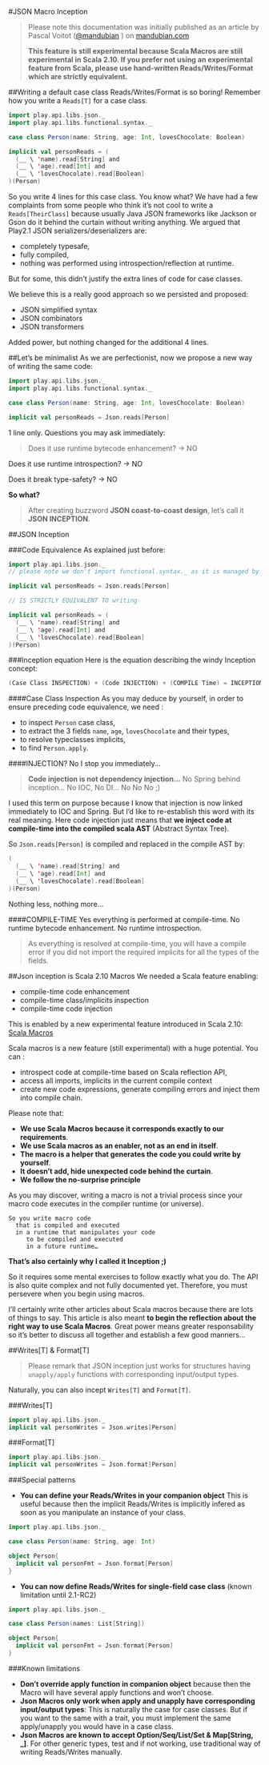 #JSON Macro Inception

> Please note this documentation was initially published as an article by Pascal Voitot ([@mandubian](https://github.com/mandubian) ) on [mandubian.com](http://mandubian.com/2012/11/11/JSON-inception/) 
>
> **This feature is still experimental because Scala Macros are still experimental in Scala 2.10. If you prefer not using an experimental feature from Scala, please use hand-written Reads/Writes/Format which are strictly equivalent.**


##Writing a default case class Reads/Writes/Format is so boring!
Remember how you write a `Reads[T]` for a case class.

```scala
import play.api.libs.json._
import play.api.libs.functional.syntax._

case class Person(name: String, age: Int, lovesChocolate: Boolean)

implicit val personReads = (
  (__ \ 'name).read[String] and
  (__ \ 'age).read[Int] and
  (__ \ 'lovesChocolate).read[Boolean]
)(Person)
```

So you write 4 lines for this case class.
You know what?
We have had a few complaints from some people who think it’s not cool to write a `Reads[TheirClass]` because usually Java JSON frameworks like Jackson or Gson do it behind the curtain without writing anything.
We argued that Play2.1 JSON serializers/deserializers are:

* completely typesafe,
* fully compiled,
* nothing was performed using introspection/reflection at runtime.

But for some, this didn’t justify the extra lines of code for case classes.

We believe this is a really good approach so we persisted and proposed:

* JSON simplified syntax
* JSON combinators
* JSON transformers

Added power, but nothing changed for the additional 4 lines.


##Let’s be minimalist
As we are perfectionist, now we propose a new way of writing the same code:

```scala
import play.api.libs.json._
import play.api.libs.functional.syntax._

case class Person(name: String, age: Int, lovesChocolate: Boolean)

implicit val personReads = Json.reads[Person]
```

1 line only.
Questions you may ask immediately:

> Does it use runtime bytecode enhancement? -> NO
>
Does it use runtime introspection? -> NO
>
Does it break type-safety? -> NO

**So what?**

> After creating buzzword **JSON coast-to-coast design**, let’s call it **JSON INCEPTION**.


##JSON Inception


###Code Equivalence
As explained just before:

```scala
import play.api.libs.json._
// please note we don't import functional.syntax._ as it is managed by the macro itself

implicit val personReads = Json.reads[Person]

// IS STRICTLY EQUIVALENT TO writing

implicit val personReads = (
  (__ \ 'name).read[String] and
  (__ \ 'age).read[Int] and
  (__ \ 'lovesChocolate).read[Boolean]
)(Person)
```

###Inception equation
Here is the equation describing the windy Inception concept:

```scala
(Case Class INSPECTION) + (Code INJECTION) + (COMPILE Time) = INCEPTION
```

####Case Class Inspection
As you may deduce by yourself, in order to ensure preceding code equivalence, we need :

* to inspect `Person` case class,
* to extract the 3 fields `name`, `age`, `lovesChocolate` and their types,
* to resolve typeclasses implicits,
* to find `Person.apply`.

####INJECTION?
No I stop you immediately… 

> **Code injection is not dependency injection…**
No Spring behind inception… No IOC, No DI… No No No ;) 

I used this term on purpose because I know that injection is now linked immediately to IOC and Spring. But I’d like to re-establish this word with its real meaning.
Here code injection just means that **we inject code at compile-time into the compiled scala AST** (Abstract Syntax Tree).

So `Json.reads[Person]` is compiled and replaced in the compile AST by:

```scala
(
  (__ \ 'name).read[String] and
  (__ \ 'age).read[Int] and
  (__ \ 'lovesChocolate).read[Boolean]
)(Person)
```

Nothing less, nothing more…

####COMPILE-TIME
Yes everything is performed at compile-time.
No runtime bytecode enhancement.
No runtime introspection. 

> As everything is resolved at compile-time, you will have a compile error if you did not import the required implicits for all the types of the fields.


##Json inception is Scala 2.10 Macros
We needed a Scala feature enabling:
* compile-time code enhancement
* compile-time class/implicits inspection
* compile-time code injection

This is enabled by a new experimental feature introduced in Scala 2.10: [Scala Macros](http://scalamacros.org/)  

Scala macros is a new feature (still experimental) with a huge potential. You can :

* introspect code at compile-time based on Scala reflection API,
* access all imports, implicits in the current compile context
* create new code expressions, generate compiling errors and inject them into compile chain.

Please note that:

* **We use Scala Macros because it corresponds exactly to our requirements**.
* **We use Scala macros as an enabler, not as an end in itself**.
* **The macro is a helper that generates the code you could write by yourself**.
* **It doesn’t add, hide unexpected code behind the curtain**.
* **We follow the no-surprise principle**

As you may discover, writing a macro is not a trivial process since your macro code executes in the compiler runtime (or universe).
 
```
So you write macro code 
  that is compiled and executed 
  in a runtime that manipulates your code 
     to be compiled and executed 
     in a future runtime…           
```

**That’s also certainly why I called it Inception ;)**

So it requires some mental exercises to follow exactly what you do. The API is also quite complex and not fully documented yet. Therefore, you must persevere when you begin using macros.

I’ll certainly write other articles about Scala macros because there are lots of things to say.
This article is also meant **to begin the reflection about the right way to use Scala Macros**.
Great power means greater responsability so it’s better to discuss all together and establish a few good manners…


##Writes[T] & Format[T]

> Please remark that JSON inception just works for structures having `unapply/apply` functions with corresponding input/output types.

Naturally, you can also incept `Writes[T]` and `Format[T]`.


###Writes[T]

```scala
import play.api.libs.json._
implicit val personWrites = Json.writes[Person]
```

###Format[T]

```scala
import play.api.libs.json._
implicit val personWrites = Json.format[Person]
```

###Special patterns

* **You can define your Reads/Writes in your companion object** 
This is useful because then the implicit Reads/Writes is implicitly infered as soon as you manipulate an instance of your class.

```scala
import play.api.libs.json._

case class Person(name: String, age: Int)

object Person{
  implicit val personFmt = Json.format[Person]
}
```

* **You can now define Reads/Writes for single-field case class** (known limitation until 2.1-RC2)

```scala
import play.api.libs.json._

case class Person(names: List[String])

object Person{
  implicit val personFmt = Json.format[Person]
}
```

###Known limitations

* **Don’t override apply function in companion object** because then the Macro will have several apply functions and won’t choose.
* **Json Macros only work when apply and unapply have corresponding input/output types**: This is naturally the case for case classes. But if you want to the same with a trait, you must implement the same apply/unapply you would have in a case class.
* __Json Macros are known to accept Option/Seq/List/Set & Map[String, _]__. For other generic types, test and if not working, use traditional way of writing Reads/Writes manually.